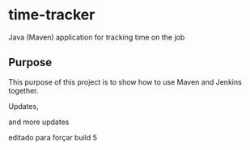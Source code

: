 # time-tracker
Java (Maven) application for tracking time on the job

## Purpose

This purpose of this project is to show how to use Maven and Jenkins together.

Updates, 

and more updates

editado para forçar build 5
